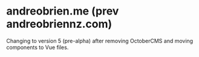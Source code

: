 # andreobrien.me (prev andreobriennz.com) 

Changing to version 5 (pre-alpha) after removing OctoberCMS and moving components to Vue files.